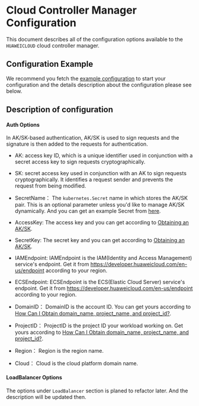 # Cloud Controller Manager Configuration
This document describes all of the configuration options available to the `HUAWEICLOUD` cloud controller manager.

## Configuration Example
We recommend you fetch the [example configuration](../../examples/CloudControllerManagerConfigurationExample.json) to start 
your configuration and the details description about the configuration please see below.

## Description of configuration

#### Auth Options
In AK/SK-based authentication, AK/SK is used to sign requests and the signature is then added to the requests for 
authentication.

- AK: access key ID, which is a unique identifier used in conjunction with a secret access key to sign requests cryptographically.
- SK: secret access key used in conjunction with an AK to sign requests cryptographically. It identifies a request sender and prevents the request from being modified.

- SecretName：
    The `kubernetes.Secret` name in which stores the AK/SK pair. 
    This is an optional parameter unless you'd like to manage AK/SK dynamically.
    And you can get an example Secret from [here](./loadbalancers/secret.yaml).
- AccessKey: 
    The access key and you can get according to [Obtaining an AK/SK](https://support.huaweicloud.com/en-us/devg-apisign/api-sign-provide.html).
- SecretKey:
    The secret key and you can get according to [Obtaining an AK/SK](https://support.huaweicloud.com/en-us/devg-apisign/api-sign-provide.html).
- IAMEndpoint:
    IAMEndpoint is the IAM(Identity and Access Management) service's endpoint.
    Get it from https://developer.huaweicloud.com/en-us/endpoint according to your region.
- ECSEndpoint:
    ECSEndpoint is the ECS(Elastic Cloud Server) service's endpoint.
    Get it from https://developer.huaweicloud.com/en-us/endpoint according to your region.
- DomainID：
    DomainID is the account ID. You can get yours according to [How Can I Obtain domain_name, project_name, and project_id?](https://support.huaweicloud.com/intl/en-us/devg-sdk/sdk_05_0003.html).
- ProjectID：
    ProjectID is the project ID your workload working on.
    Get yours according to [How Can I Obtain domain_name, project_name, and project_id?](https://support.huaweicloud.com/intl/en-us/devg-sdk/sdk_05_0003.html).
- Region：
    Region is the region name.
- Cloud：
    Cloud is the cloud platform domain name.

#### LoadBalancer Options

The options under `LoadBalancer` section is planed to refactor later. And the description will be updated then.

